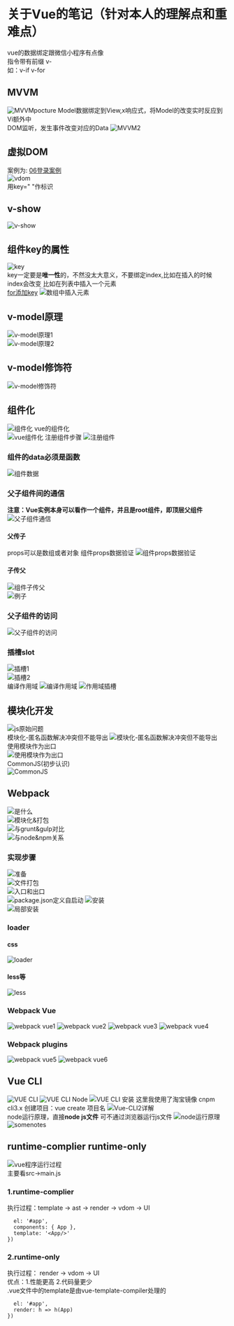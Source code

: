 # 关于Vue的笔记（针对本人的理解点和重难点）  

vue的数据绑定跟微信小程序有点像  
指令带有前缀 v-  
如：v-if v-for

## MVVM 
![MVVMpocture](images/notesImages/MVVM.png)
Model数据绑定到View,x响应式，将Model的改变实时反应到Vi额外中  
DOM监听，发生事件改变对应的Data
![MVVM2](images/notesImages/MVVM2.png)

## 虚拟DOM
案例为: [06登录案例](main/06-条件判断/04用户切换登录的案例.html)  
![vdom](images/notesImages/虚拟DOM-key.png)  
用key=" "作标识

## v-show  
![v-show](images/notesImages/v-show.png)

## 组件key的属性
![key](images/notesImages/组件key的属性.png)  
key一定要是**唯一性**的，不然没太大意义，不要绑定index,比如在插入的时候index会改变
比如在列表中插入一个元素  
[for添加key](main/07-循环遍历/03v-for添加key.html)
![数组中插入元素](images/notesImages/数组插入key.png)

## v-model原理
![v-model原理1](images/notesImages/v-model原理1.png)  
![v-model原理2](images/notesImages/v-model原理2.png)

## v-model修饰符
![v-model修饰符](images/notesImages/v-model修饰符.png)

## 组件化
![组件化](images/notesImages/组件化.png)
vue的组件化  
![vue组件化](images/notesImages/Vue组件化.png)
注册组件步骤
![注册组件](images/notesImages/注册组件.png)  

### 组件的data必须是函数
![组件数据](images/notesImages/组件数据.png)

### 父子组件间的通信  
**注意：Vue实例本身可以看作一个组件，并且是root组件，即顶层父组件**  
![父子组件通信](images/notesImages/父子组件间的通信.png)  
#### 父传子  
props可以是数组或者对象
组件props数据验证
![组件props数据验证](images/notesImages/组件props数据验证.png)  
#### 子传父  
![组件子传父](images/notesImages/组件子传父.png)  
![例子](images/notesImages/组件子传父例子.png)  

### 父子组件的访问  
![父子组件的访问](images/notesImages/父子组件的访问方式.png)

### 插槽slot
![插槽1](images/notesImages/插槽slot.png)  
![插槽2](images/notesImages/插槽slot2.png)  
编译作用域
![编译作用域](images/notesImages/编译作用域.png)
![作用域插槽](images/notesImages/作用域插槽.png)

## 模块化开发  
![js原始问题](images/notesImages/模块化-js原始问题.png)  
模块化-匿名函数解决冲突但不能导出
![模块化-匿名函数解决冲突但不能导出](images/notesImages/模块化-匿名函数解决冲突但不能导出.png)  
使用模块作为出口  
![使用模块作为出口](images/notesImages/模块化-使用模块作为出口.png)  
CommonJS(初步认识)  
![CommonJS](images/notesImages/模块化-CommonJS.png)

## Webpack
![是什么](images/notesImages/webpack-是什么.png)  
![模块化&打包](images/notesImages/webpack-前端模块化和打包概念.png)  
![与grunt&gulp对比](images/notesImages/webpack-与grunt&gulp对比.png)  
![与node&npm关系](images/notesImages/webpack-与node和npm的关系.png)  
### 实现步骤
![准备](images/notesImages/webpack-准备.png)  
![文件打包](images/notesImages/webpack-js文件打包.png)  
![入口和出口](images/notesImages/webpack-入口和出口.png)  
![package.json定义自启动](images/notesImages/webpack-package.json中定义启动.png) 
![安装](images/notesImages/webpack-安装.png)   
![局部安装](images/notesImages/webpack-局部安装.png)  
### loader  
#### css  
![loader](images/notesImages/webpack-loader.png)
#### less等
![less](images/notesImages/webpack-less等其他文件.png)

### Webpack Vue
![webpack vue1](images/notesImages/webpack-Vue.png)
![webpack vue2](images/notesImages/webpack-vue2.png)
![webpack vue3](images/notesImages/webpack-vue-el和template的关系.png)
![webpack vue4](images/notesImages/webpack-.vue文件封装.png)

### Webpack plugins
![webpack vue5](images/notesImages/webpack-plugin插件.png)
![webpack vue6](images/notesImages/webpack-plugin%20html.png)

## Vue CLI
![VUE CLI](images/notesImages/Vue%20Cli.png)
![VUE CLI Node](images/notesImages/Vue-CLI-Node.png)
![VUE CLI 安装](images/notesImages/Vue-CLI安装.png)
这里我使用了淘宝镜像 cnpm  
cli3.x 创建项目：vue create 项目名
![Vue-CLI2详解](images/notesImages/Vue-CLI2详解.png)  
node运行原理，直接**node js文件** 可不通过浏览器运行js文件
![node运行原理](images/notesImages/node运行原理.png)
![somenotes](images/notesImages/somenotes.png)

## runtime-complier runtime-only  
![vue程序运行过程](images/notesImages/vue程序运行过程.png)  
主要看src->main.js   
### 1.runtime-complier  
执行过程：template -> ast -> render -> vdom -> UI   
```new Vue({
  el: '#app',
  components: { App },
  template: '<App/>'
})
```
### 2.runtime-only  
执行过程： render -> vdom -> UI  
优点：1.性能更高 2.代码量更少  
.vue文件中的template是由vue-template-compiler处理的  
```new Vue({
  el: '#app',
  render: h => h(App)
})
```


